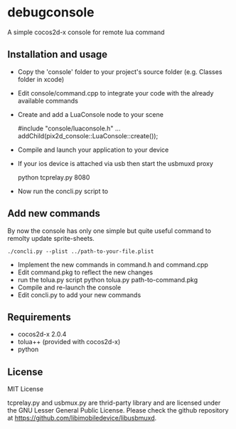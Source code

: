 debugconsole
============

A simple cocos2d-x console for remote lua command

## Installation and usage
* Copy the 'console' folder to your project's source folder (e.g. Classes folder in xcode)
* Edit console/command.cpp to integrate your code with the already available commands
* Create and add a LuaConsole node to your scene

    #include "console/luaconsole.h"
    ...
    addChild(pix2d_console::LuaConsole::create());

* Compile and launch your application to your device
* If your ios device is attached via usb then start the usbmuxd proxy

    python tcprelay.py 8080

* Now run the concli.py script to 

## Add new commands
By now the console has only one simple but quite useful command to remolty update sprite-sheets.

    ./concli.py --plist ../path-to-your-file.plist

* Implement the new commands in command.h and command.cpp
* Edit command.pkg to reflect the new changes
* run the tolua.py script
    python tolua.py path-to-command.pkg
* Compile and re-launch the console
* Edit concli.py to add your new commands

## Requirements

* cocos2d-x 2.0.4
* tolua++ (provided with cocos2d-x)
* python

## License

MIT License

tcprelay.py and usbmux.py are thrid-party library and are licensed under the GNU Lesser General Public
License. Please check the github repository at https://github.com/libimobiledevice/libusbmuxd.
